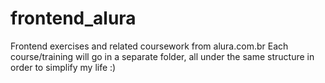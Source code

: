 # frontend_alura
Frontend exercises and related coursework from alura.com.br
Each course/training will go in a separate folder, all under the same structure in order to simplify my life :)